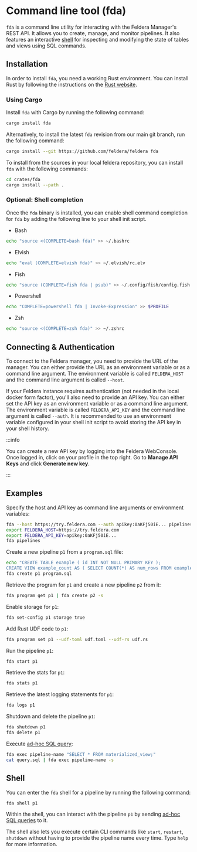 # Command line tool (fda)

`fda` is a command line utility for interacting with the Feldera Manager's REST API.
It allows you to create, manage, and monitor pipelines. It also features an interactive
[shell](#shell) for inspecting and modifying the state of tables and views using SQL commands.

## Installation

In order to install `fda`, you need a working Rust environment. You can install Rust by following the instructions on
the [Rust website](https://www.rust-lang.org/tools/install).

### Using Cargo

Install `fda` with Cargo by running the following command:

```bash
cargo install fda
```

Alternatively, to install the latest `fda` revision from our main git branch, run the following command:

```bash
cargo install --git https://github.com/feldera/feldera fda
```

To install from the sources in your local feldera repository, you can install `fda` with the
following commands:

```bash
cd crates/fda
cargo install --path .
```

### Optional: Shell completion

Once the `fda` binary is installed, you can enable shell command completion for `fda`
by adding the following line to your shell init script.

* Bash

```bash
echo "source <(COMPLETE=bash fda)" >> ~/.bashrc
```

* Elvish

```bash
echo "eval (COMPLETE=elvish fda)" >> ~/.elvish/rc.elv
```

* Fish

```bash
echo "source (COMPLETE=fish fda | psub)" >> ~/.config/fish/config.fish
```

* Powershell

```bash
echo "COMPLETE=powershell fda | Invoke-Expression" >> $PROFILE
```

* Zsh

```bash
echo "source <(COMPLETE=zsh fda)" >> ~/.zshrc
```

## Connecting & Authentication

To connect to the Feldera manager, you need to provide the URL of the manager. You can either provide the URL as an
environment variable or as a command line argument. The environment variable is called `FELDERA_HOST` and the
command line argument is called `--host`.

If your Feldera instance requires authentication (not needed in the local docker form factor), you'll also need to
provide an API key. You can either set the API key as an environment variable or as a command line argument.
The environment variable is called `FELDERA_API_KEY` and the command line argument is called `--auth`.
It is recommended to use an environment variable configured in your shell init script to avoid storing the API
key in your shell history.

:::info

You can create a new API key by logging into the Feldera WebConsole. Once logged in, click on your profile in the top
right. Go to **Manage API Keys** and click **Generate new key**.

:::

## Examples

Specify the host and API key as command line arguments or environment variables:

```bash
fda --host https://try.feldera.com --auth apikey:0aKFj50iE... pipelines
export FELDERA_HOST=https://try.feldera.com
export FELDERA_API_KEY=apikey:0aKFj50iE...
fda pipelines
```

Create a new pipeline `p1` from a `program.sql` file:

```bash
echo "CREATE TABLE example ( id INT NOT NULL PRIMARY KEY );
CREATE VIEW example_count AS ( SELECT COUNT(*) AS num_rows FROM example );" > program.sql
fda create p1 program.sql
```

Retrieve the program for `p1` and create a new pipeline `p2` from it:

```bash
fda program get p1 | fda create p2 -s
```

Enable storage for `p1`:

```bash
fda set-config p1 storage true
```

Add Rust UDF code to `p1`:

```bash
fda program set p1 --udf-toml udf.toml --udf-rs udf.rs
```

Run the pipeline `p1`:

```bash
fda start p1
```

Retrieve the stats for `p1`:

```bash
fda stats p1
```

Retrieve the latest logging statements for `p1`:

```bash
fda logs p1
```

Shutdown and delete the pipeline `p1`:

```bash
fda shutdown p1
fda delete p1
```

Execute [ad-hoc SQL query](/sql/ad-hoc):

```bash
fda exec pipeline-name "SELECT * FROM materialized_view;"
cat query.sql | fda exec pipeline-name -s
```

## Shell

You can enter the `fda` shell for a pipeline by running the following command:

```bash
fda shell p1
```

Within the shell, you can interact with the pipeline `p1` by sending [ad-hoc SQL queries](/sql/ad-hoc) to it.

The shell also lets you execute certain CLI commands like `start`, `restart`, `shutdown` without having to provide the
pipeline name every time. Type `help` for more information.
